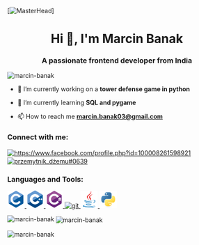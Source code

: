 [![MasterHead](https://hackernoon.com/images/f2px36fy.gif)]<h1 align="center">
Hi 👋, I'm Marcin Banak</h1>
<h3 align="center">A passionate frontend developer from India</h3>

<p align="left"> <img src="https://komarev.com/ghpvc/?username=marcin-banak&label=Profile%20views&color=0e75b6&style=flat" alt="marcin-banak" /> </p>

- 🔭 I’m currently working on a **tower defense game in python**

- 🌱 I’m currently learning **SQL and pygame**

- 📫 How to reach me **marcin.banak03@gmail.com**

<h3 align="left">Connect with me:</h3>
<p align="left">
<a href="https://fb.com/https://www.facebook.com/profile.php?id=100008261598921" target="blank"><img align="center" src="https://raw.githubusercontent.com/rahuldkjain/github-profile-readme-generator/master/src/images/icons/Social/facebook.svg" alt="https://www.facebook.com/profile.php?id=100008261598921" height="30" width="40" /></a>
<a href="https://discord.gg/przemytnik_dżemu#0639" target="blank"><img align="center" src="https://raw.githubusercontent.com/rahuldkjain/github-profile-readme-generator/master/src/images/icons/Social/discord.svg" alt="przemytnik_dżemu#0639" height="30" width="40" /></a>
</p>

<h3 align="left">Languages and Tools:</h3>
<p align="left"> <a href="https://www.cprogramming.com/" target="_blank" rel="noreferrer"> <img src="https://raw.githubusercontent.com/devicons/devicon/master/icons/c/c-original.svg" alt="c" width="40" height="40"/> </a> <a href="https://www.w3schools.com/cpp/" target="_blank" rel="noreferrer"> <img src="https://raw.githubusercontent.com/devicons/devicon/master/icons/cplusplus/cplusplus-original.svg" alt="cplusplus" width="40" height="40"/> </a> <a href="https://www.w3schools.com/cs/" target="_blank" rel="noreferrer"> <img src="https://raw.githubusercontent.com/devicons/devicon/master/icons/csharp/csharp-original.svg" alt="csharp" width="40" height="40"/> </a> <a href="https://git-scm.com/" target="_blank" rel="noreferrer"> <img src="https://www.vectorlogo.zone/logos/git-scm/git-scm-icon.svg" alt="git" width="40" height="40"/> </a> <a href="https://www.java.com" target="_blank" rel="noreferrer"> <img src="https://raw.githubusercontent.com/devicons/devicon/master/icons/java/java-original.svg" alt="java" width="40" height="40"/> </a> <a href="https://www.python.org" target="_blank" rel="noreferrer"> <img src="https://raw.githubusercontent.com/devicons/devicon/master/icons/python/python-original.svg" alt="python" width="40" height="40"/> </a> </p>

<p><img align="left" src="https://github-readme-stats.vercel.app/api/top-langs?username=marcin-banak&show_icons=true&locale=en&layout=compact" alt="marcin-banak" /></p>

<p>&nbsp;<img align="center" src="https://github-readme-stats.vercel.app/api?username=marcin-banak&show_icons=true&locale=en" alt="marcin-banak" /></p>

<p><img align="center" src="https://github-readme-streak-stats.herokuapp.com/?user=marcin-banak&" alt="marcin-banak" /></p>
